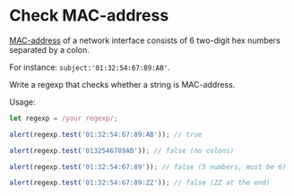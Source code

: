 # Check MAC-address

[MAC-address](https://en.wikipedia.org/wiki/MAC_address) of a network interface consists of 6 two-digit hex numbers separated by a colon.

For instance: `subject:'01:32:54:67:89:AB'`.

Write a regexp that checks whether a string is MAC-address.

Usage:

```js
let regexp = /your regexp/;

alert(regexp.test('01:32:54:67:89:AB')); // true

alert(regexp.test('0132546789AB')); // false (no colons)

alert(regexp.test('01:32:54:67:89')); // false (5 numbers, must be 6)

alert(regexp.test('01:32:54:67:89:ZZ')); // false (ZZ at the end)
```
